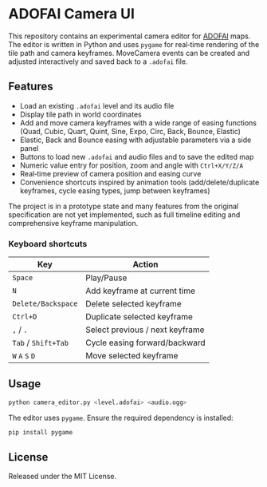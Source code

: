 # ADOFAI Camera UI

This repository contains an experimental camera editor for [ADOFAI](https://store.steampowered.com/app/977950/A_Dance_of_Fire_and_Ice/) maps.  The editor is written in Python and uses `pygame` for real‑time rendering of the tile path and camera keyframes.  MoveCamera events can be created and adjusted interactively and saved back to a `.adofai` file.

## Features

* Load an existing `.adofai` level and its audio file
* Display tile path in world coordinates
* Add and move camera keyframes with a wide range of easing functions
  (Quad, Cubic, Quart, Quint, Sine, Expo, Circ, Back, Bounce, Elastic)
* Elastic, Back and Bounce easing with adjustable parameters via a side panel
* Buttons to load new `.adofai` and audio files and to save the edited map
* Numeric value entry for position, zoom and angle with `Ctrl+X/Y/Z/A`
* Real‑time preview of camera position and easing curve
* Convenience shortcuts inspired by animation tools (add/delete/duplicate
  keyframes, cycle easing types, jump between keyframes)

The project is in a prototype state and many features from the original
specification are not yet implemented, such as full timeline editing and
comprehensive keyframe manipulation.

### Keyboard shortcuts

| Key | Action |
| --- | ------ |
| `Space` | Play/Pause |
| `N` | Add keyframe at current time |
| `Delete/Backspace` | Delete selected keyframe |
| `Ctrl+D` | Duplicate selected keyframe |
| `,` / `.` | Select previous / next keyframe |
| `Tab` / `Shift+Tab` | Cycle easing forward/backward |
| `W` `A` `S` `D` | Move selected keyframe |

## Usage

```bash
python camera_editor.py <level.adofai> <audio.ogg>
```

The editor uses `pygame`.  Ensure the required dependency is installed:

```bash
pip install pygame
```

## License

Released under the MIT License.
